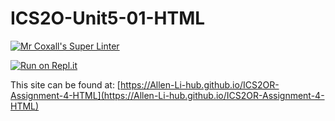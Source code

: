 # ICS2O-Unit5-01-HTML

[![Mr Coxall's Super Linter](https://github.com/Allen-Li-hub//ICS2OR-Assignment-4-HTML/workflows/Mr%20Coxall's%20Super%20Linter/badge.svg)](https://github.com/Allen-Li-hub//ICS2OR-Assignment-4-HTML/actions)

[![Run on Repl.it](https://repl.it/badge/github/Allen-Li-hub//ICS2OR-Assignment-4-HTML)](https://repl.it/github/Allen-Li-hub//ICS2OR-Assignment-4-HTML)

This site can be found at: [https://Allen-Li-hub.github.io/ICS2OR-Assignment-4-HTML](https://Allen-Li-hub.github.io/ICS2OR-Assignment-4-HTML)
